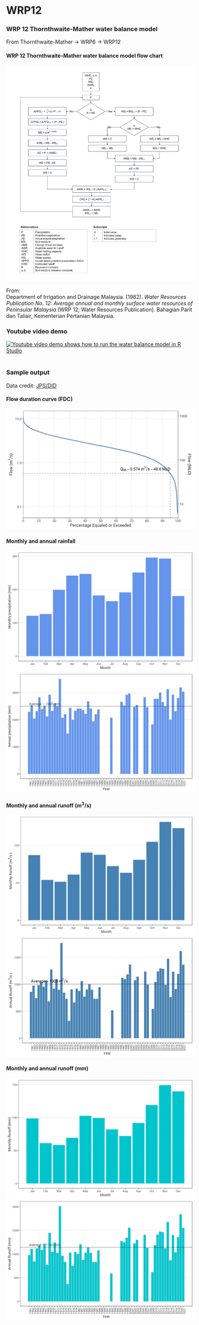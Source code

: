 # WRP12
<h3>WRP 12 Thornthwaite-Mather water balance model</h3>
From Thornthwaite-Mather -> WRP6 -> WRP12
<br>
<h4>WRP 12 Thornthwaite-Mather water balance model flow chart</h4>
<img src="https://github.com/ycgoh-nahrim/WRP12/blob/master/WRP12-WBM-compress-corrected.png" alt="WRP 12 Thornthwaite-Mather water balance model flow chart">
<p>From: <br>
Department of Irrigation and Drainage Malaysia. (1982). <i>Water Resources Publication No. 12: Average annual and monthly surface water resources of Peninsular Malaysia</i> (WRP 12; Water Resources Publication). Bahagian Parit dan Taliair, Kementerian Pertanian Malaysia.
<br></p>
<h3>Youtube video demo</h3>
<a href = "https://www.youtube.com/watch?v=NSzao2GvR6k">
  <img src="https://img.youtube.com/vi/NSzao2GvR6k/0.jpg" alt="Youtube video demo shows how to run the water balance model in R Studio" width="500" height="300"></a>
<br><br>
<h3>Sample output</h3>
<p>Data credit: <a href = "https://www.water.gov.my/">JPS/DID</a></p>
<h4>Flow duration curve (FDC)</h4>
<img src="https://github.com/ycgoh-nahrim/WRP12/blob/master/WRP12_3217002_EmpGentingKlang3_FDC.jpg" alt="Flow duration curve">
<h4>Monthly and annual rainfall</h4>
<img src="https://github.com/ycgoh-nahrim/WRP12/blob/master/WRP12_3217002_EmpGentingKlang3_precip_mth.jpg" alt="Monthly rainfall chart">
<img src="https://github.com/ycgoh-nahrim/WRP12/blob/master/WRP12_3217002_EmpGentingKlang3_precip_annual.jpg" alt="Annual rainfall chart">
<h4>Monthly and annual runoff (m<sup>3</sup>/s)</h4>
<img src="https://github.com/ycgoh-nahrim/WRP12/blob/master/WRP12_3217002_EmpGentingKlang3_CRO_cumecs_mth.jpg" alt="Monthly runoff chart in cumecs">
<img src="https://github.com/ycgoh-nahrim/WRP12/blob/master/WRP12_3217002_EmpGentingKlang3_CRO_cumecs_annual.jpg" alt="Annual runoff chart ini cumecs">
<h4>Monthly and annual runoff (mm)</h4>
<img src="https://github.com/ycgoh-nahrim/WRP12/blob/master/WRP12_3217002_EmpGentingKlang3_CRO_mm_mth.jpg" alt="Monthly runoff chart in mm">
<img src="https://github.com/ycgoh-nahrim/WRP12/blob/master/WRP12_3217002_EmpGentingKlang3_CRO_mm_annual.jpg" alt="Annual runoff chart in mm">

